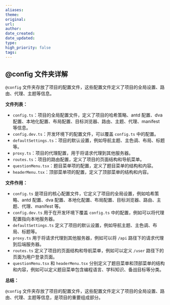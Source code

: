 ```yaml
---
aliases: 
theme: 
original: 
url: 
author: 
date_created: 
date_updated: 
type: 
high_priority: false
tags:
---
```

## @config 文件夹详解

`@config` 文件夹存放了项目的配置文件，这些配置文件定义了项目的全局设置、路由、代理、主题等信息。

**文件列表：**

* `config.ts`：项目的全局配置文件，定义了项目的哈希策略、antd 配置、dva 配置、本地化配置、布局配置、目标浏览器、路由、主题、代理、manifest 等信息。
* `config.dev.ts`：开发环境下的配置文件，可以覆盖 `config.ts` 中的配置。
* `defaultSettings.ts`：项目的默认设置，例如导航主题、主色调、布局、标题等。
* `proxy.ts`：项目的代理配置，用于将请求代理到其他服务器。
* `routes.ts`：项目的路由配置，定义了项目的页面结构和导航菜单。
* `questionMenu.tsx`：题目菜单项的配置，定义了题目菜单的结构和内容。
* `headerMenu.tsx`：顶部菜单项的配置，定义了顶部菜单的结构和内容。

**文件作用：**

* `config.ts` 是项目的核心配置文件，它定义了项目的全局设置，例如哈希策略、antd 配置、dva 配置、本地化配置、布局配置、目标浏览器、路由、主题、代理、manifest 等。
* `config.dev.ts` 用于在开发环境下覆盖 `config.ts` 中的配置，例如可以将代理配置指向本地服务器。
* `defaultSettings.ts` 定义了项目的默认设置，例如导航主题、主色调、布局、标题等。
* `proxy.ts` 用于将请求代理到其他服务器，例如可以将 `/api` 路径下的请求代理到后端服务器。
* `routes.ts` 定义了项目的页面结构和导航菜单，例如可以定义 `/user` 路径下的页面为用户登录页面。
* `questionMenu.tsx` 和 `headerMenu.tsx` 分别定义了题目菜单和顶部菜单的结构和内容，例如可以定义题目菜单包含编程语言、学科知识、备战目标等分类。

**总结：**

`@config` 文件夹存放了项目的配置文件，这些配置文件定义了项目的全局设置、路由、代理、主题等信息，是项目的重要组成部分。




